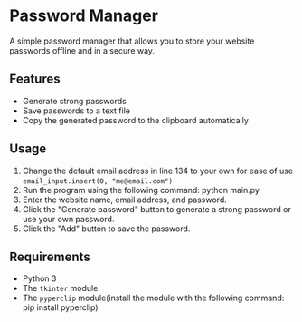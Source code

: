 # Password Manager

A simple password manager that allows you to store your website passwords offline and in a secure way.

## Features

- Generate strong passwords
- Save passwords to a text file
- Copy the generated password to the clipboard automatically

## Usage

1. Change the default email address in line 134 to your own for ease of use `email_input.insert(0, "me@email.com")`
2. Run the program using the following command: python main.py
3. Enter the website name, email address, and password.
4. Click the "Generate password" button to generate a strong password or use your own password.
5. Click the "Add" button to save the password.

## Requirements

- Python 3
- The `tkinter` module
- The `pyperclip` module(install the module with the following command: pip install pyperclip)
